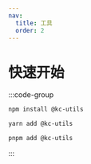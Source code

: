 ```yaml
---
nav:
  title: 工具
  order: 2
---
```


# 快速开始

:::code-group

```bash [npm]
npm install @kc-utils
```

```bash [yarn]
yarn add @kc-utils
```

```bash [pnpm]
pnpm add @kc-utils
```

:::
